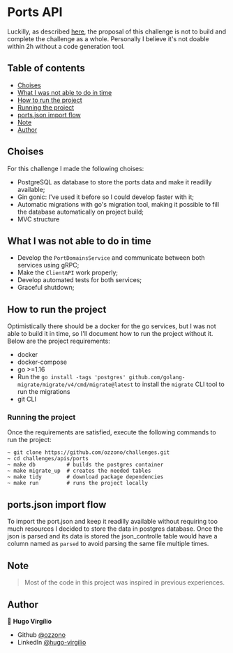 # Ports API

Luckilly, as described [here](./DESCRIPTION.md), the proposal of this challenge is not to build and complete the challenge as a whole. Personally I believe it's not doable within 2h without a code generation tool.

## Table of contents

- [Choises](#choises)
- [What I was not able to do in time](#what-i-was-not-able-to-do-in-time)
- [How to run the project](#how-to-run-the-project)
- [Running the project](#running-the-project)
- [ports.json import flow](#portsjson-import-flow)
- [Note](#note)
- [Author](#author)

## Choises

For this challenge I made the following choises:

- PostgreSQL as database to store the ports data and make it readilly available;
- Gin gonic: I've used it before so I could develop faster with it;
- Automatic migrations with go's migration tool, making it possible to fill the database automatically on project build;
- MVC structure

## What I was not able to do in time

- Develop the `PortDomainsService` and communicate between both services using gRPC;
- Make the `ClientAPI` work properly;
- Develop automated tests for both services;
- Graceful shutdown;

## How to run the project

Optimistically there should be a docker for the go services, but I was not able to build it in time, so I'll document how to run the project without it.
Below are the project requirements:

- docker
- docker-compose
- go >=1.16
- Run the `go install -tags 'postgres' github.com/golang-migrate/migrate/v4/cmd/migrate@latest` to install the `migrate` CLI tool to run the migrations
- git CLI

### Running the project

Once the requirements are satisfied, execute the following commands to run the project:

```shell
~ git clone https://github.com/ozzono/challenges.git
~ cd challenges/apis/ports 
~ make db          # builds the postgres container
~ make migrate_up  # creates the needed tables
~ make tidy        # download package dependencies
~ make run         # runs the project locally
```

## ports.json import flow

To import the port.json and keep it readilly available without requiring too much resources I decided to store the data in postgres database. Once the json is parsed and its data is stored the json_controlle table would have a column named as `parsed` to avoid parsing the same file multiple times.

## Note

> Most of the code in this project was inspired in previous experiences.

## Author

👤 **Hugo Virgílio**

- Github [@ozzono](https://github.com/ozzono)
- LinkedIn [@hugo-virgilio](https://www.linkedin.com/in/hugo-virgilio/?locale=en_US)
